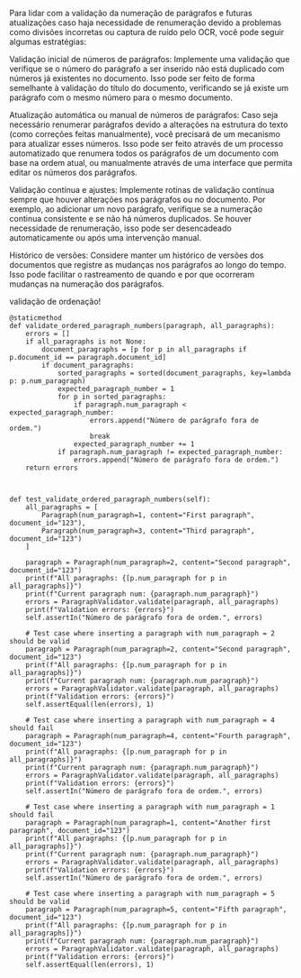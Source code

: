 Para lidar com a validação da numeração de parágrafos e futuras atualizações caso haja necessidade de renumeração devido a problemas como divisões incorretas ou captura de ruído pelo OCR, você pode seguir algumas estratégias:

Validação inicial de números de parágrafos: Implemente uma validação que verifique se o número do parágrafo a ser inserido não está duplicado com números já existentes no documento. Isso pode ser feito de forma semelhante à validação do título do documento, verificando se já existe um parágrafo com o mesmo número para o mesmo documento.

Atualização automática ou manual de números de parágrafos: Caso seja necessário renumerar parágrafos devido a alterações na estrutura do texto (como correções feitas manualmente), você precisará de um mecanismo para atualizar esses números. Isso pode ser feito através de um processo automatizado que renumera todos os parágrafos de um documento com base na ordem atual, ou manualmente através de uma interface que permita editar os números dos parágrafos.

Validação contínua e ajustes: Implemente rotinas de validação contínua sempre que houver alterações nos parágrafos ou no documento. Por exemplo, ao adicionar um novo parágrafo, verifique se a numeração continua consistente e se não há números duplicados. Se houver necessidade de renumeração, isso pode ser desencadeado automaticamente ou após uma intervenção manual.

Histórico de versões: Considere manter um histórico de versões dos documentos que registre as mudanças nos parágrafos ao longo do tempo. Isso pode facilitar o rastreamento de quando e por que ocorreram mudanças na numeração dos parágrafos.





validação de ordenação!

    @staticmethod
    def validate_ordered_paragraph_numbers(paragraph, all_paragraphs):
        errors = []
        if all_paragraphs is not None:
            document_paragraphs = [p for p in all_paragraphs if p.document_id == paragraph.document_id]
            if document_paragraphs:
                sorted_paragraphs = sorted(document_paragraphs, key=lambda p: p.num_paragraph)
                expected_paragraph_number = 1
                for p in sorted_paragraphs:
                    if paragraph.num_paragraph < expected_paragraph_number:
                        errors.append("Número de parágrafo fora de ordem.")
                        break
                    expected_paragraph_number += 1
                if paragraph.num_paragraph != expected_paragraph_number:
                    errors.append("Número de parágrafo fora de ordem.")
        return errors



    def test_validate_ordered_paragraph_numbers(self):
        all_paragraphs = [
            Paragraph(num_paragraph=1, content="First paragraph", document_id="123"),
            Paragraph(num_paragraph=3, content="Third paragraph", document_id="123")
        ]
        
        paragraph = Paragraph(num_paragraph=2, content="Second paragraph", document_id="123")
        print(f"All paragraphs: {[p.num_paragraph for p in all_paragraphs]}")
        print(f"Current paragraph num: {paragraph.num_paragraph}")
        errors = ParagraphValidator.validate(paragraph, all_paragraphs)
        print(f"Validation errors: {errors}")
        self.assertIn("Número de parágrafo fora de ordem.", errors)

        # Test case where inserting a paragraph with num_paragraph = 2 should be valid
        paragraph = Paragraph(num_paragraph=2, content="Second paragraph", document_id="123")
        print(f"All paragraphs: {[p.num_paragraph for p in all_paragraphs]}")
        print(f"Current paragraph num: {paragraph.num_paragraph}")
        errors = ParagraphValidator.validate(paragraph, all_paragraphs)
        print(f"Validation errors: {errors}")
        self.assertEqual(len(errors), 1)

        # Test case where inserting a paragraph with num_paragraph = 4 should fail
        paragraph = Paragraph(num_paragraph=4, content="Fourth paragraph", document_id="123")
        print(f"All paragraphs: {[p.num_paragraph for p in all_paragraphs]}")
        print(f"Current paragraph num: {paragraph.num_paragraph}")
        errors = ParagraphValidator.validate(paragraph, all_paragraphs)
        print(f"Validation errors: {errors}")
        self.assertIn("Número de parágrafo fora de ordem.", errors)

        # Test case where inserting a paragraph with num_paragraph = 1 should fail
        paragraph = Paragraph(num_paragraph=1, content="Another first paragraph", document_id="123")
        print(f"All paragraphs: {[p.num_paragraph for p in all_paragraphs]}")
        print(f"Current paragraph num: {paragraph.num_paragraph}")
        errors = ParagraphValidator.validate(paragraph, all_paragraphs)
        print(f"Validation errors: {errors}")
        self.assertIn("Número de parágrafo fora de ordem.", errors)

        # Test case where inserting a paragraph with num_paragraph = 5 should be valid
        paragraph = Paragraph(num_paragraph=5, content="Fifth paragraph", document_id="123")
        print(f"All paragraphs: {[p.num_paragraph for p in all_paragraphs]}")
        print(f"Current paragraph num: {paragraph.num_paragraph}")
        errors = ParagraphValidator.validate(paragraph, all_paragraphs)
        print(f"Validation errors: {errors}")
        self.assertEqual(len(errors), 1)
